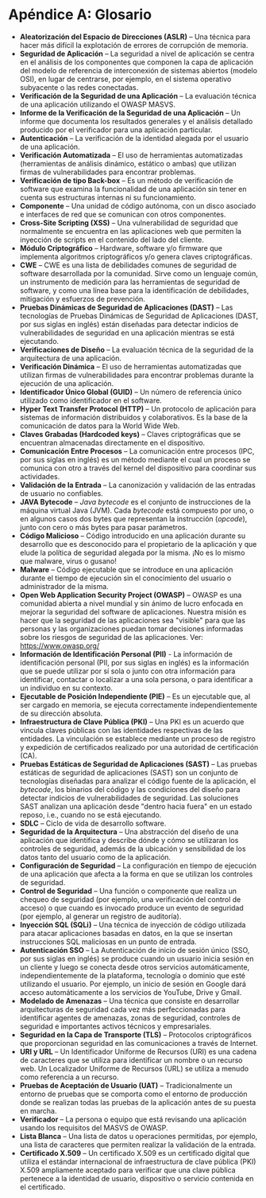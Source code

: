 # Apéndice A: Glosario

- **Aleatorización del Espacio de Direcciones (ASLR)** – Una técnica para hacer más difícil la explotación de errores de corrupción de memoria.
- **Seguridad de Aplicación** – La seguridad a nivel de aplicación se centra en el análisis de los componentes que componen la capa de aplicación del modelo de referencia de interconexión de sistemas abiertos (modelo OSI), en lugar de centrarse, por ejemplo, en el sistema operativo subyacente o las redes conectadas.
- **Verificación de la Seguridad de una Aplicación** – La evaluación técnica de una aplicación utilizando el OWASP MASVS.
- **Informe de la Verificación de la Seguridad de una Aplicación** – Un informe que documenta los resultados generales y el análisis detallado producido por el verificador para una aplicación particular.
- **Autenticación** – La verificación de la identidad alegada por el usuario de una aplicación.
- **Verificación Automatizada** – El uso de herramientas automatizadas (herramientas de análisis dinámico, estático o ambas) que utilizan firmas de vulnerabilidades para encontrar problemas.
- **Verificación de tipo Back-box** – Es un método de verificación de software que examina la funcionalidad de una aplicación sin tener en cuenta sus estructuras internas ni su funcionamiento.
- **Componente** – Una unidad de código autónoma, con un disco asociado e interfaces de red que se comunican con otros componentes.
- **Cross-Site Scripting (XSS)** – Una vulnerabilidad de seguridad que normalmente se encuentra en las aplicaciones web que permiten la inyección de scripts en el contenido del lado del cliente.
- **Módulo Criptográfico** – Hardware, software y/o firmware que implementa algoritmos criptográficos y/o genera claves criptográficas.
- **CWE** – CWE es una lista de debilidades comunes de seguridad de software desarrollada por la comunidad. Sirve como un lenguaje común, un instrumento de medición para las herramientas de seguridad de software, y como una línea base para la identificación de debilidades, mitigación y esfuerzos de prevención.
- **Pruebas Dinámicas de Seguridad de Aplicaciones (DAST)** – Las tecnologías de Pruebas Dinámicas de Seguridad de Aplicaciones (DAST, por sus siglas en inglés) están diseñadas para detectar indicios de vulnerabilidades de seguridad en una aplicación mientras se está ejecutando.
- **Verificaciones de Diseño** – La evaluación técnica de la seguridad de la arquitectura de una aplicación.
- **Verificación Dinámica** – El uso de herramientas automatizadas que utilizan firmas de vulnerabilidades para encontrar problemas durante la ejecución de una aplicación.
- **Identificador Único Global (GUID)** – Un número de referencia único utilizado como identificador en el software.
- **Hyper Text Transfer Protocol (HTTP)** – Un protocolo de aplicación para sistemas de información distribuidos y colaborativos. Es la base de la comunicación de datos para la World Wide Web.
- **Claves Grabadas (Hardcoded keys)** – Claves criptográficas que se encuentran almacenadas directamente en el dispositivo.
- **Comunicación Entre Procesos** – La comunicación entre procesos (IPC, por sus siglas en inglés) es un método mediante el cual un proceso se comunica con otro a través del kernel del dispositivo para coordinar sus actividades.
- **Validación de la Entrada** – La canonización y validación de las entradas de usuario no confiables.
- **JAVA Bytecode** – _Java bytecode_ es el conjunto de instrucciones de la máquina virtual Java (JVM). Cada _bytecode_ está compuesto por uno, o en algunos casos dos bytes que representan la instrucción (_opcode_), junto con cero o más bytes para pasar parámetros.
- **Código Malicioso** – Código introducido en una aplicación durante su desarrollo que es desconocido para el propietario de la aplicación y que elude la política de seguridad alegada por la misma. ¡No es lo mismo que malware, virus o gusano!
- **Malware** – Código ejecutable que se introduce en una aplicación durante el tiempo de ejecución sin el conocimiento del usuario o administrador de la misma.
- **Open Web Application Security Project (OWASP)** – OWASP es una comunidad abierta a nivel mundial y sin ánimo de lucro enfocada en mejorar la seguridad del software de aplicaciones. Nuestra misión es hacer que la seguridad de las aplicaciones sea "visible" para que las personas y las organizaciones puedan tomar decisiones informadas sobre los riesgos de seguridad de las aplicaciones. Ver: <https://www.owasp.org/>
- **Información de Identificación Personal (PII)** - La información de identificación personal (PII, por sus siglas en inglés) es la información que se puede utilizar por sí sola o junto con otra información para identificar, contactar o localizar a una sola persona, o para identificar a un individuo en su contexto.
- **Ejecutable de Posición Independiente (PIE)** – Es un ejecutable que, al ser cargado en memoria, se ejecuta correctamente independientemente de su dirección absoluta.
- **Infraestructura de Clave Pública (PKI)** – Una PKI es un acuerdo que vincula claves públicas con las identidades respectivas de las entidades. La vinculación se establece mediante un proceso de registro y expedición de certificados realizado por una autoridad de certificación (CA).
- **Pruebas Estáticas de Seguridad de Aplicaciones (SAST)** – Las pruebas estáticas de seguridad de aplicaciones (SAST) son un conjunto de tecnologías diseñadas para analizar el código fuente de la aplicación, el _bytecode_, los binarios del código y las condiciones del diseño para detectar indicios de vulnerabilidades de seguridad. Las soluciones SAST analizan una aplicación desde "dentro hacia fuera" en un estado reposo, i.e., cuando no se está ejecutando.
- **SDLC** – Ciclo de vida de desarrollo software.
- **Seguridad de la Arquitectura** – Una abstracción del diseño de una aplicación que identifica y describe dónde y cómo se utilizaran los controles de seguridad, además de la ubicación y sensibilidad de los datos tanto del usuario como de la aplicación.
- **Configuración de Seguridad** – La configuración en tiempo de ejecución de una aplicación que afecta a la forma en que se utilizan los controles de seguridad.
- **Control de Seguridad** – Una función o componente que realiza un chequeo de seguridad (por ejemplo, una verificación del control de acceso) o que cuando es invocado produce un evento de seguridad (por ejemplo, al generar un registro de auditoría).
- **Inyección SQL (SQLi)** – Una técnica de inyección de código utilizada para atacar aplicaciones basadas en datos, en la que se insertan instrucciones SQL maliciosas en un punto de entrada.
- **Autenticación SSO** – La Autenticación de inicio de sesión único (SSO, por sus siglas en inglés) se produce cuando un usuario inicia sesión en un cliente y luego se conecta desde otros servicios automáticamente, independientemente de la plataforma, tecnología o dominio que esté utilizando el usuario. Por ejemplo, un inicio de sesión en Google dará acceso automáticamente a los servicios de YouTube, Drive y Gmail.
- **Modelado de Amenazas** – Una técnica que consiste en desarrollar arquitecturas de seguridad cada vez más perfeccionadas para identificar agentes de amenazas, zonas de seguridad, controles de seguridad e importantes activos técnicos y empresariales.
- **Seguridad en la Capa de Transporte (TLS)** – Protocolos criptográficos que proporcionan seguridad en las comunicaciones a través de Internet.
- **URI y URL** – Un Identificador Uniforme de Recursos (URI) es una cadena de caracteres que se utiliza para identificar un nombre o un recurso web. Un Localizador Uniforme de Recursos (URL) se utiliza a menudo como referencia a un recurso.
- **Pruebas de Aceptación de Usuario (UAT)** – Tradicionalmente un entorno de pruebas que se comporta como el entorno de producción donde se realizan todas las pruebas de la aplicación antes de su puesta en marcha.
- **Verificador** – La persona o equipo que está revisando una aplicación usando los requisitos del MASVS de OWASP.
- **Lista Blanca** – Una lista de datos u operaciones permitidas, por ejemplo, una lista de caracteres que permiten realizar la validación de la entrada.
- **Certificado X.509** – Un certificado X.509 es un certificado digital que utiliza el estándar internacional de infraestructura de clave pública (PKI) X.509 ampliamente aceptado para verificar que una clave pública pertenece a la identidad de usuario, dispositivo o servicio contenida en el certificado.
